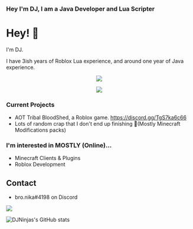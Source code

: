 ### Hey I'm DJ, I am a Java Developer and Lua Scripter

# Hey! 👋
I'm DJ.

I have 3ish years of Roblox Lua experience, and around one year of Java experience.

<p align = "center"><img src = "https://github-widgetbox.vercel.app/api/profile?username=DJNinja894&data=followers,repositories,stars,commits"></p>
<p align = "center"><img src = "https://github-widgetbox.vercel.app/api/skills?names=java,lua,html,css&includeNames=true"></p>

### Current Projects
- AOT Tribal BloodShed, a Roblox game. https://discord.gg/TgS7ka6c66
- Lots of random crap that I don't end up finishing 😤(Mostly Minecraft Modifications packs)

### I'm interested in MOSTLY (Online)...
- Minecraft Clients & Plugins
- Roblox Development

## Contact
- bro.nika#4198 on Discord

![](https://komarev.com/ghpvc/?username=DJNinja894&style=for-the-badge)


![DJNinjas's GitHub stats](https://github-readme-stats.vercel.app/api?username=DJNinja894&show_icons=true&theme=dark)
